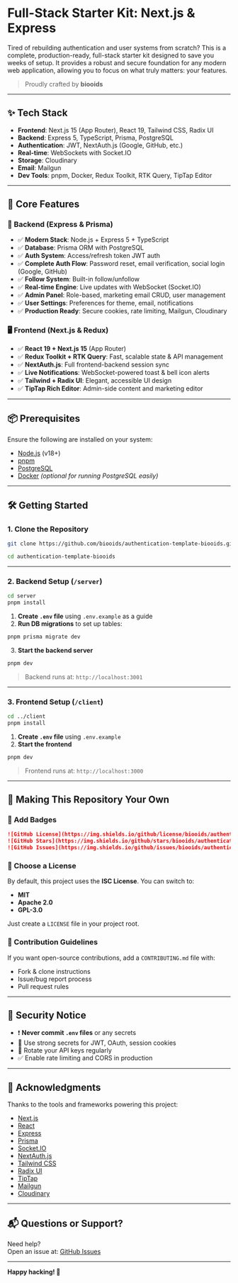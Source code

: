 # Full-Stack Starter Kit: Next.js & Express

Tired of rebuilding authentication and user systems from scratch? This is a complete, production-ready, full-stack starter kit designed to save you weeks of setup. It provides a robust and secure foundation for any modern web application, allowing you to focus on what truly matters: your features.

> Proudly crafted by **biooids**

---

## ✨ Tech Stack

- **Frontend**: Next.js 15 (App Router), React 19, Tailwind CSS, Radix UI
- **Backend**: Express 5, TypeScript, Prisma, PostgreSQL
- **Authentication**: JWT, NextAuth.js (Google, GitHub, etc.)
- **Real-time**: WebSockets with Socket.IO
- **Storage**: Cloudinary
- **Email**: Mailgun
- **Dev Tools**: pnpm, Docker, Redux Toolkit, RTK Query, TipTap Editor

---

## 🚀 Core Features

### 🔧 Backend (Express & Prisma)

- ✅ **Modern Stack**: Node.js + Express 5 + TypeScript
- ✅ **Database**: Prisma ORM with PostgreSQL
- ✅ **Auth System**: Access/refresh token JWT auth
- ✅ **Complete Auth Flow**: Password reset, email verification, social login (Google, GitHub)
- ✅ **Follow System**: Built-in follow/unfollow
- ✅ **Real-time Engine**: Live updates with WebSocket (Socket.IO)
- ✅ **Admin Panel**: Role-based, marketing email CRUD, user management
- ✅ **User Settings**: Preferences for theme, email, notifications
- ✅ **Production Ready**: Secure cookies, rate limiting, Mailgun, Cloudinary

### 🖥️ Frontend (Next.js & Redux)

- ✅ **React 19 + Next.js 15** (App Router)
- ✅ **Redux Toolkit + RTK Query**: Fast, scalable state & API management
- ✅ **NextAuth.js**: Full frontend-backend session sync
- ✅ **Live Notifications**: WebSocket-powered toast & bell icon alerts
- ✅ **Tailwind + Radix UI**: Elegant, accessible UI design
- ✅ **TipTap Rich Editor**: Admin-side content and marketing editor

---

## 📦 Prerequisites

Ensure the following are installed on your system:

- [Node.js](https://nodejs.org/) (v18+)
- [pnpm](https://pnpm.io/)
- [PostgreSQL](https://www.postgresql.org/)
- [Docker](https://www.docker.com/) _(optional for running PostgreSQL easily)_

---

## 🛠️ Getting Started

### 1. Clone the Repository

```bash
git clone https://github.com/biooids/authentication-template-biooids.git

cd authentication-template-biooids
```

---

### 2. Backend Setup (`/server`)

```bash
cd server
pnpm install
```

1. **Create `.env` file** using `.env.example` as a guide
2. **Run DB migrations** to set up tables:

```bash
pnpm prisma migrate dev
```

3. **Start the backend server**

```bash
pnpm dev
```

> Backend runs at: `http://localhost:3001`

---

### 3. Frontend Setup (`/client`)

```bash
cd ../client
pnpm install
```

1. **Create `.env` file** using `.env.example`
2. **Start the frontend**

```bash
pnpm dev
```

> Frontend runs at: `http://localhost:3000`

---

## 🚀 Making This Repository Your Own

### 🔖 Add Badges

```markdown
![GitHub License](https://img.shields.io/github/license/biooids/authentication-template-biooids)
![GitHub Stars](https://img.shields.io/github/stars/biooids/authentication-template-biooids)
![GitHub Issues](https://img.shields.io/github/issues/biooids/authentication-template-biooids)
```

### 📄 Choose a License

By default, this project uses the **ISC License**. You can switch to:

- **MIT**
- **Apache 2.0**
- **GPL-3.0**

Just create a `LICENSE` file in your project root.

### 🙌 Contribution Guidelines

If you want open-source contributions, add a `CONTRIBUTING.md` file with:

- Fork & clone instructions
- Issue/bug report process
- Pull request rules

---

## 🔐 Security Notice

- ❗ **Never commit `.env` files** or any secrets
- 🔐 Use strong secrets for JWT, OAuth, session cookies
- 🔄 Rotate your API keys regularly
- ✅ Enable rate limiting and CORS in production

---

## 🙏 Acknowledgments

Thanks to the tools and frameworks powering this project:

- [Next.js](https://nextjs.org/)
- [React](https://react.dev/)
- [Express](https://expressjs.com/)
- [Prisma](https://www.prisma.io/)
- [Socket.IO](https://socket.io/)
- [NextAuth.js](https://next-auth.js.org/)
- [Tailwind CSS](https://tailwindcss.com/)
- [Radix UI](https://www.radix-ui.com/)
- [TipTap](https://tiptap.dev/)
- [Mailgun](https://www.mailgun.com/)
- [Cloudinary](https://cloudinary.com/)

---

## 📬 Questions or Support?

Need help?  
Open an issue at: [GitHub Issues](https://github.com/biooids/authentication-template-biooids/issues)

---

**Happy hacking! 🚀**
